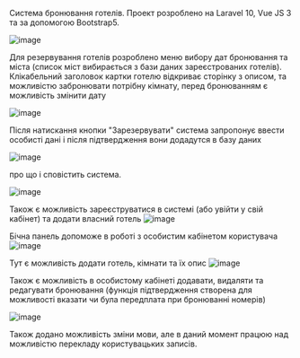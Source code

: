 Система бронювання готелів. Проект розроблено на Laravel 10, Vue JS 3 та за допомогою Bootstrap5.

![image](https://github.com/NataliaVer/vue-laravel-hotel-planer/assets/33368867/b1da629d-066c-4c7f-9191-001056a3b953)

Для резервування готелів розроблено меню вибору дат бронювання та міста (список міст вибирається з бази даних зареєстрованих готелів). Клікабельний заголовок картки готелю відкриває сторінку з описом, та можливістю забронювати потрібну кімнату, перед бронюванням є можливість змінити дату

![image](https://github.com/NataliaVer/vue-laravel-hotel-planer/assets/33368867/caaf6176-f672-4020-9c22-28becf0a54e0)

Після натискання кнопки "Зарезервувати" система запропонує ввести особисті дані і після підтвердження вони додадутся в базу даних

![image](https://github.com/NataliaVer/vue-laravel-hotel-planer/assets/33368867/7794c606-c811-4b89-aa37-4771b0126d0e)

про що і сповістить система.

![image](https://github.com/NataliaVer/vue-laravel-hotel-planer/assets/33368867/6d891f1a-cb52-4f87-a9f4-62df0b81a3c1)

Також є можливість зареєструватися в системі (або увійти у свій кабінет) та додати власний готель
![image](https://github.com/NataliaVer/vue-laravel-hotel-planer/assets/33368867/958ab319-563c-46a9-9214-ff829966bb09)

Бічна панель  допоможе в роботі з особистим кабінетом користувача 
![image](https://github.com/NataliaVer/vue-laravel-hotel-planer/assets/33368867/02f98fde-9d92-491f-9206-08a69b9cbf9c)

Тут є можливість додати готель, кімнати та їх опис
![image](https://github.com/NataliaVer/vue-laravel-hotel-planer/assets/33368867/84148b3a-7dbe-481f-9110-7041bb058880)

Також є можливість в особистому кабінеті додавати, видаляти та редагувати бронювання (функція підтвердження створена для можливості вказати чи була передплата при бронюванні номерів)

![image](https://github.com/NataliaVer/vue-laravel-hotel-planer/assets/33368867/12162f48-67c4-40b5-85d0-ae035a1786a1)

Також додано можливість зміни мови, але в даний момент працюю над можливістю перекладу користувацьких записів.




